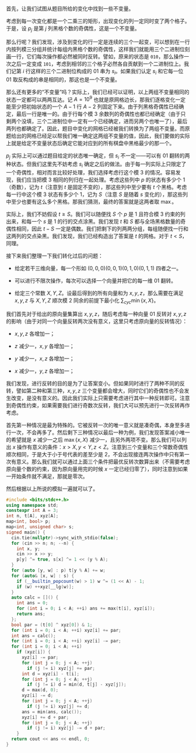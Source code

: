 首先，让我们试图从题目所给的变化中找到一些不变量。

考虑到每一次变化都是一个二乘三的矩形，出现变化的列一定同时变了两个格子。于是，设 $p_j$ 是第 $j$ 列黑格个数的奇偶性，这是一个不变量。

那么行呢？我们发现，涉及到变化的行一定是连续的三个一起变，可以想到在一行内按列模三分组并统计每组内黑格个数的奇偶性，这样我们就能用三个二进制位刻画一行，它们每次操作都必然被同时反转。譬如，原来的状态是 `010`，那么操作一次之后一定变成 `101`，考虑到相邻的三个格子必然各自贡献到一个二进制位上。我们记第 $i$ 行这样的三个二进制位构成的 01 串为 $s_i$。如果我们认定 $s_i$ 和它每一位 01 取反构成的串是相同的，那这也是一个不变量。

那么还有更多的“不变量”吗？实际上，我们已经可以证明，以上两组不变量相同的状态一定都可以两两互达。记 $A=10^9$ 也就是原网格边长，那我们逐格变化一定能至少把初始状态的一个 $A-1$ 行 $A-2$ 列固定下来。由于列黑格奇偶性已经确定，最后一行是唯一的。由于行每个模 3 余数列的奇偶性也都已经确定（由于只剩两个没填，三个二进制位中一定有一个已经确定，进而另两个也唯一了），最后两列也都确定了。因此，题目中变化的网格已经被我们转换为了两组不变量。而原题给出的网格已经足以帮我们唯一确定这两组不变量的值，因此，我们要做的实际上就是给定不变量状态后确定它能对应到的所有棋盘中黑格最少的那一个。

$p_j$ 实际上可以通过题目给定的状态唯一确定，但 $s_i$ 不一定——可以有 01 翻转的两种状态。但我们这里先不妨考虑 $s_i$ 确定之后的做法。由于每一列实际上只限定了一个奇偶性，相对而言比较好处理，我们选择考虑行这个模 3 的情况。容易发现，我们应当把模 3 相同的列归在一起处理。考虑这些列中 $p$ 的状态有多少个 1（奇数），记为 $t$（注意到 $t$ 是固定不变的），那这些列中至少要有 $t$ 个黑格。考虑每一行中这个模 3 状态有多少个 1，记为 $S$（注意 $S$ 是随着 $s$ 变化的），那这些列中至少也要有这么多个黑格。那我们猜测，最终的答案就是这两者取 $\max$。

实际上，我们不妨假设 $t\ge S$。我们可以随便找 $S$ 个 $p$ 是 1 且符合模 3 约束的列出来，和每一个 $s$ 是 1 的行的交点涂黑。我们发现 $t$ 和 $S$ 都与全场黑格数量的奇偶性相同，因此 $t-S$ 一定是偶数。我们把剩下的列两两分组，每组随便找一行和这两列的交点染黑。我们发现，我们已经构造出了答案是 $t$ 的网格。对于 $t\lt S$，同理。

接下来我们整理一下我们转化过后的问题：

+ 给定若干三维向量，每一个形如 $(0,0,0)(0,0,1)(0,1,0)(0,1,1)$ 四者之一。

+ 可以进行不限次操作，每次可以选择一个向量并把它的每一维 01 翻转。

+ 给定三个常数 $X,Y,Z$。设最后得到的所有向量和为 $x,y,z$，那么需要在满足 $x,y,z$ 与 $X,Y,Z$ 顺次模 2 同余的前提下最小化 $\sum_{cyc}\min\{x,X\}$。

我们首先对于给出的原向量集算出 $x,y,z$，随后考虑每一种向量 01 反转对 $x,y,z$ 的影响（由于对同一个向量反转两次没有意义，这里只考虑原向量的反转情况）：

+ $x,y,z$ 各增加一；

+ $z$ 减少一，$x,y$ 各增加一；

+ $y$ 减少一，$x,z$ 各增加一；

+ $x$ 减少一，$y,z$ 各增加一；

我们发现，进行反转的目的是为了让答案变小。但如果同时进行了两种不同的反转，譬如第二种和第三种，$x,y,z$ 三个变量都会增大，同时它们的奇偶性也不会发生改变，是没有意义的。因此我们实际上只需要考虑进行其中一种反转即可。注意到奇偶性约束，如果需要我们进行奇数次反转，我们大可以预先进行一次反转再作考虑。

首先第一种情况是最为特殊的。它被反转一次的唯一意义就是凑奇偶，本身至多进行一次，不会再多了。然后剩下三种情况以最后一种为例，我们发现答案减小唯一的希望就是 $x$ 减少一之后 $\max\{x,X\}$ 减少一，且另外两项不变。那么我们可以列出 $x$ 操作有意义的条件：$x\gt X,y\lt Y,z\lt Z$。注意到三个变量和三个常数奇偶性顺次相同，于是大于小于号代表的差至少是 2，不会出现接连两次操作中只有第一次有意义。那么我们就可以通过上面三个条件把最优反转次数算出来（不需要考虑原向量个数的约束，因为原向量用完的时候 $x$ 一定已经归零了），同时注意到如果一开始条件就不满足，那就是零次。

然后根据以上所说的模拟一遍就可以了。

```cpp
#include <bits/stdc++.h>
using namespace std;
constexpr int A = 3;
int n, t[A], xyz[A];
map<int, bool> p;
map<int, unsigned char> s;
signed main() {
  cin.tie(nullptr)->sync_with_stdio(false);
  for (cin >> n; n; --n) {
    int x, y;
    cin >> x >> y;
    p[y] ^= true, s[x] ^= 1 << (y % A);
  }
  for (auto [y, w] : p) t[y % A] += w;
  for (auto& [x, w] : s) {
    if (__builtin_popcount(w) > 1) w ^= (1 << A) - 1;
    if (w) ++xyz[__lg(w)];
  }
  auto calc = []() {
    int ans = 0;
    for (int i = 0; i < A; ++i) ans += max(t[i], xyz[i]);
    return ans;
  };
  bool par = (t[0] ^ xyz[0]) & 1;
  for (int i = 0; i < A; ++i) xyz[i] += par;
  int ans = calc();
  for (int i = 0; i < A; ++i) xyz[i] -= par;
  for (int i = 0; i < A; ++i)
    if (xyz[i]) {
      xyz[i] -= par;
      for (int j = 0; j < A; ++j)
        if (j != i) xyz[j] += par;
      int d = xyz[i] - t[i];
      for (int j = 0; j < A; ++j)
        if (j != i) d = min(d, t[j] - xyz[j]);
      d = max(d, 0);
      xyz[i] -= d;
      for (int j = 0; j < A; ++j)
        if (j != i) xyz[j] += d;
      ans = min(ans, calc());
      xyz[i] += d + par;
      for (int j = 0; j < A; ++j)
        if (j != i) xyz[j] -= d + par;
    }
  return cout << ans << endl, 0;
}
```